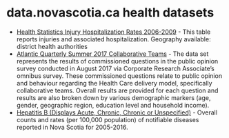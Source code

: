 # data.novascotia.ca health datasets
* [Health Statistics Injury Hospitalization Rates 2006-2009](https://data.novascotia.ca/d/g6s5-bwwy) - This table reports injuries and associated hospitalization. Geography available: district health authorities
* [Atlantic Quarterly Summer 2017 Collaborative Teams](https://data.novascotia.ca/d/5ssj-nkgp) - The data set represents the results of commissioned questions in the public opinion survey conducted in August 2017 via Corporate Research Associate’s omnibus survey. These commissioned questions relate to public opinion and behaviour regarding the Health Care delivery model, specifically collaborative teams. Overall results are provided for each question and results are also broken down by various demographic markers (age, gender, geographic region, education level and household income).
* [Hepatitis B (Displays Acute, Chronic, Chronic or Unspecified)](https://data.novascotia.ca/d/6u8x-836c) - Overall counts and rates (per 100,000 population) of notifiable diseases reported in Nova Scotia for 2005-2016.
